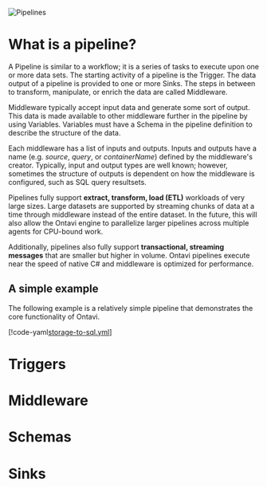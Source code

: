 ![Pipelines](/images/pipeline1.png)

# What is a pipeline?

A Pipeline is similar to a workflow; it is a series of tasks to execute upon one or more data sets. The starting activity of a pipeline is the Trigger. The data output of a pipeline is provided to one or more Sinks. The steps in between to transform, manipulate, or enrich the data are called Middleware.

Middleware typically accept input data and generate some sort of output. This data is made available to other middleware further in the pipeline by using Variables. Variables must have a Schema in the pipeline definition to describe the structure of the data.

Each middleware has a list of inputs and outputs. Inputs and outputs have a name (e.g. *source*, *query*, or *containerName*) defined by the middleware's creator. Typically, input and output types are well known; however, sometimes the structure of outputs is dependent on how the middleware is configured, such as SQL query resultsets.

Pipelines fully support **extract, transform, load (ETL)** workloads of very large sizes. Large datasets are supported by streaming chunks of data at a time through middleware instead of the entire dataset. In the future, this will also allow the Ontavi engine to parallelize larger pipelines across multiple agents for CPU-bound work.

Additionally, pipelines also fully support **transactional, streaming messages** that are smaller but higher in volume. Ontavi pipelines execute near the speed of native C# and middleware is optimized for performance.

## A simple example

The following example is a relatively simple pipeline that demonstrates the core functionality of Ontavi.

[!code-yaml[storage-to-sql.yml](../../samples/yaml/storage-to-sql.yml)]

# Triggers

# Middleware

# Schemas

# Sinks

